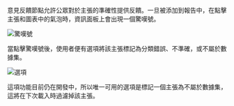 意見反饋節點允許公眾對於主張的準確性提供反饋。一旦被添加到報告中，在點擊主張和圖表中的氣泡時，資訊面板上會出現一個驚嘆號。

![驚嘆號](https://talktothecity.s3.amazonaws.com/tttc-turbo/static/images/Monosnap-tttc-turbo-2023-12-21-20-15-14-copy.jpeg)

當點擊驚嘆號後，使用者便有選項將該主張標記為分類錯誤、不準確，或不屬於數據集。

![選項](https://talktothecity.s3.amazonaws.com/tttc-turbo/static/images/Monosnap-tttc-turbo-2023-12-21-20-19-16.jpeg)

這項功能目前仍在開發中，所以唯一可用的選項是標記一個主張為不屬於數據集，這將在下次載入時過濾掉該主張。